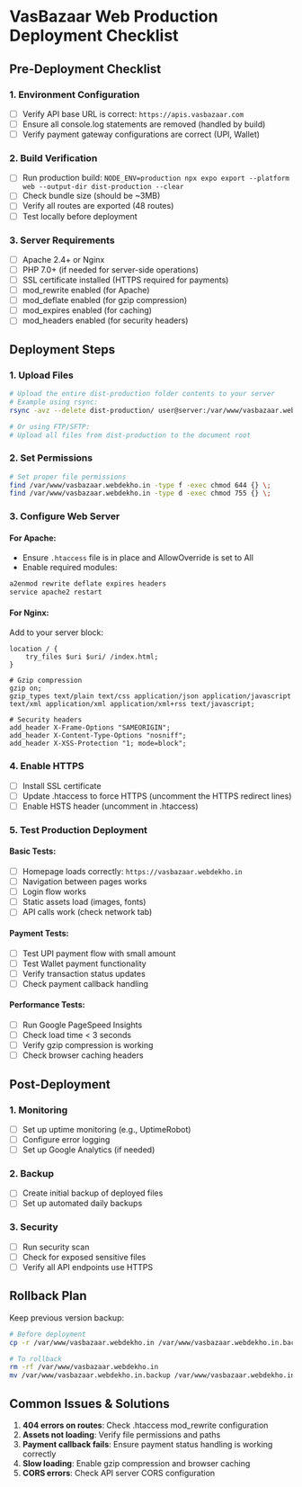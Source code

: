 # VasBazaar Web Production Deployment Checklist

## Pre-Deployment Checklist

### 1. Environment Configuration
- [ ] Verify API base URL is correct: `https://apis.vasbazaar.com`
- [ ] Ensure all console.log statements are removed (handled by build)
- [ ] Verify payment gateway configurations are correct (UPI, Wallet)

### 2. Build Verification
- [ ] Run production build: `NODE_ENV=production npx expo export --platform web --output-dir dist-production --clear`
- [ ] Check bundle size (should be ~3MB)
- [ ] Verify all routes are exported (48 routes)
- [ ] Test locally before deployment

### 3. Server Requirements
- [ ] Apache 2.4+ or Nginx
- [ ] PHP 7.0+ (if needed for server-side operations)
- [ ] SSL certificate installed (HTTPS required for payments)
- [ ] mod_rewrite enabled (for Apache)
- [ ] mod_deflate enabled (for gzip compression)
- [ ] mod_expires enabled (for caching)
- [ ] mod_headers enabled (for security headers)

## Deployment Steps

### 1. Upload Files
```bash
# Upload the entire dist-production folder contents to your server
# Example using rsync:
rsync -avz --delete dist-production/ user@server:/var/www/vasbazaar.webdekho.in/

# Or using FTP/SFTP:
# Upload all files from dist-production to the document root
```

### 2. Set Permissions
```bash
# Set proper file permissions
find /var/www/vasbazaar.webdekho.in -type f -exec chmod 644 {} \;
find /var/www/vasbazaar.webdekho.in -type d -exec chmod 755 {} \;
```

### 3. Configure Web Server

#### For Apache:
- Ensure `.htaccess` file is in place and AllowOverride is set to All
- Enable required modules:
```bash
a2enmod rewrite deflate expires headers
service apache2 restart
```

#### For Nginx:
Add to your server block:
```nginx
location / {
    try_files $uri $uri/ /index.html;
}

# Gzip compression
gzip on;
gzip_types text/plain text/css application/json application/javascript text/xml application/xml application/xml+rss text/javascript;

# Security headers
add_header X-Frame-Options "SAMEORIGIN";
add_header X-Content-Type-Options "nosniff";
add_header X-XSS-Protection "1; mode=block";
```

### 4. Enable HTTPS
- [ ] Install SSL certificate
- [ ] Update .htaccess to force HTTPS (uncomment the HTTPS redirect lines)
- [ ] Enable HSTS header (uncomment in .htaccess)

### 5. Test Production Deployment

#### Basic Tests:
- [ ] Homepage loads correctly: `https://vasbazaar.webdekho.in`
- [ ] Navigation between pages works
- [ ] Login flow works
- [ ] Static assets load (images, fonts)
- [ ] API calls work (check network tab)

#### Payment Tests:
- [ ] Test UPI payment flow with small amount
- [ ] Test Wallet payment functionality
- [ ] Verify transaction status updates
- [ ] Check payment callback handling

#### Performance Tests:
- [ ] Run Google PageSpeed Insights
- [ ] Check load time < 3 seconds
- [ ] Verify gzip compression is working
- [ ] Check browser caching headers

## Post-Deployment

### 1. Monitoring
- [ ] Set up uptime monitoring (e.g., UptimeRobot)
- [ ] Configure error logging
- [ ] Set up Google Analytics (if needed)

### 2. Backup
- [ ] Create initial backup of deployed files
- [ ] Set up automated daily backups

### 3. Security
- [ ] Run security scan
- [ ] Check for exposed sensitive files
- [ ] Verify all API endpoints use HTTPS

## Rollback Plan
Keep previous version backup:
```bash
# Before deployment
cp -r /var/www/vasbazaar.webdekho.in /var/www/vasbazaar.webdekho.in.backup

# To rollback
rm -rf /var/www/vasbazaar.webdekho.in
mv /var/www/vasbazaar.webdekho.in.backup /var/www/vasbazaar.webdekho.in
```

## Common Issues & Solutions

1. **404 errors on routes**: Check .htaccess mod_rewrite configuration
2. **Assets not loading**: Verify file permissions and paths
3. **Payment callback fails**: Ensure payment status handling is working correctly
4. **Slow loading**: Enable gzip compression and browser caching
5. **CORS errors**: Check API server CORS configuration